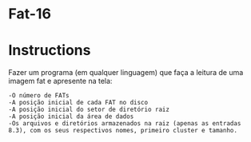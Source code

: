 # Fat-16
# Instructions
Fazer um programa (em qualquer linguagem) que faça a leitura de uma imagem fat e apresente na tela:

    -O número de FATs
    -A posição inicial de cada FAT no disco
    -A posição inicial do setor de diretório raiz
    -A posição inicial da área de dados
    -Os arquivos e diretórios armazenados na raiz (apenas as entradas 8.3), com os seus respectivos nomes, primeiro cluster e tamanho.

